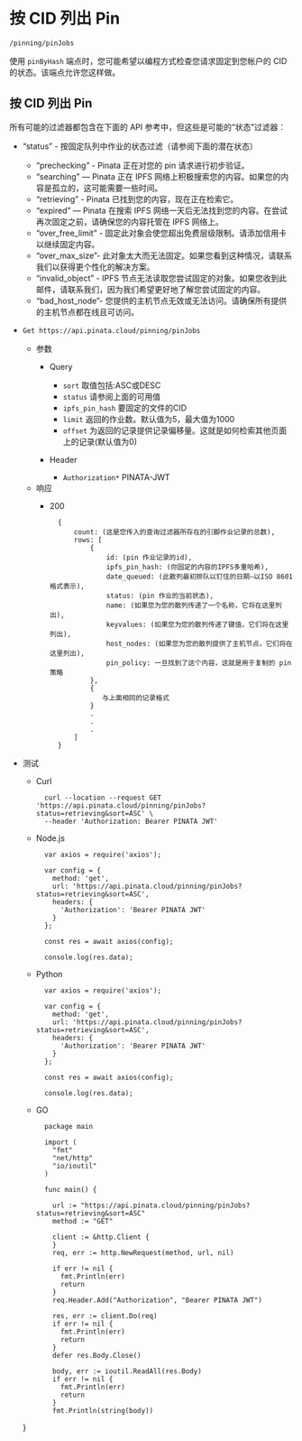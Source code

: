 # 按 CID 列出 Pin
	/pinning/pinJobs
使用 `pinByHash` 端点时，您可能希望以编程方式检查您请求固定到您帐户的 CID 的状态。该端点允许您这样做。
## 按 CID 列出 Pin
所有可能的过滤器都包含在下面的 API 参考中，但这些是可能的“状态”过滤器：

- “status” - 按固定队列中作业的状态过滤（请参阅下面的潜在状态）
	- “prechecking” - Pinata 正在对您的 pin 请求进行初步验证。
	- “searching” — Pinata 正在 IPFS 网络上积极搜索您的内容。如果您的内容是孤立的，这可能需要一些时间。
	- “retrieving” - Pinata 已找到您的内容，现在正在检索它。
	- “expired” — Pinata 在搜索 IPFS 网络一天后无法找到您的内容。在尝试再次固定之前，请确保您的内容托管在 IPFS 网络上。
	- “over\_free\_limit” - 固定此对象会使您超出免费层级限制。请添加信用卡以继续固定内容。
	- “over\_max\_size”- 此对象太大而无法固定。如果您看到这种情况，请联系我们以获得更个性化的解决方案。
	- “invalid\_object” - IPFS 节点无法读取您尝试固定的对象。如果您收到此邮件，请联系我们，因为我们希望更好地了解您尝试固定的内容。
	- “bad\_host\_node”- 您提供的主机节点无效或无法访问。请确保所有提供的主机节点都在线且可访问。

- `Get https://api.pinata.cloud/pinning/pinJobs` 
	- 参数
		- Query
			- `sort`				取值包括:ASC或DESC
			- `status`			请参阅上面的可用值
			- `ipfs_pin_hash`		要固定的文件的CID
			- `limit`				返回的作业数。默认值为5，最大值为1000
			- `offset` 			为返回的记录提供记录偏移量。这就是如何检索其他页面上的记录(默认值为0)
		- Header 

			- `Authorization*` 		 PINATA-JWT
	- 响应
		- 200

				{
				    count: (这是您传入的查询过滤器所存在的引脚作业记录的总数),
				    rows: [
				        {
				            id: (pin 作业记录的id),
				            ipfs_pin_hash: (你固定的内容的IPFS多重哈希),
				            date_queued: (此散列最初排队以钉住的日期—以ISO 8601格式表示),
				            status: (pin 作业的当前状态),
				            name: (如果您为您的散列传递了一个名称，它将在这里列出),
				            keyvalues: (如果您为您的散列传递了键值，它们将在这里列出),
				            host_nodes: (如果您为您的散列提供了主机节点，它们将在这里列出),
				            pin_policy: 一旦找到了这个内容，这就是用于复制的 pin 策略
				        },
				        {
				           与上面相同的记录格式
				        }
				        .
				        .
				        .
				    ]
				}

- 测试
	- Curl

			curl --location --request GET 'https://api.pinata.cloud/pinning/pinJobs?status=retrieving&sort=ASC' \
			--header 'Authorization: Bearer PINATA JWT' 
	- Node.js

			var axios = require('axios');
			
			var config = {
			  method: 'get',
			  url: 'https://api.pinata.cloud/pinning/pinJobs?status=retrieving&sort=ASC',
			  headers: { 
			    'Authorization': 'Bearer PINATA JWT'
			  }
			};
			
			const res = await axios(config);
			
			console.log(res.data);
	- Python

			var axios = require('axios');
			
			var config = {
			  method: 'get',
			  url: 'https://api.pinata.cloud/pinning/pinJobs?status=retrieving&sort=ASC',
			  headers: { 
			    'Authorization': 'Bearer PINATA JWT'
			  }
			};
			
			const res = await axios(config);
			
			console.log(res.data);
	- GO

			package main
			
			import (
			  "fmt"
			  "net/http"
			  "io/ioutil"
			)
			
			func main() {
			
			  url := "https://api.pinata.cloud/pinning/pinJobs?status=retrieving&sort=ASC"
			  method := "GET"
			
			  client := &http.Client {
			  }
			  req, err := http.NewRequest(method, url, nil)
			
			  if err != nil {
			    fmt.Println(err)
			    return
			  }
			  req.Header.Add("Authorization", "Bearer PINATA JWT")
			
			  res, err := client.Do(req)
			  if err != nil {
			    fmt.Println(err)
			    return
			  }
			  defer res.Body.Close()
			
			  body, err := ioutil.ReadAll(res.Body)
			  if err != nil {
			    fmt.Println(err)
			    return
			  }
			  fmt.Println(string(body))
	}

